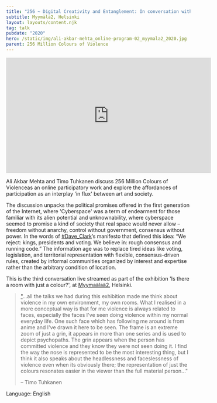 ```yaml
---
title: "256 ~ Digital Creativity and Entanglement: In conversation with Timo Tuhkanen"
subtitle: Myymälä2, Helsinki
layout: layouts/content.njk
tag: talk
pubdate: "2020"
hero: /static/img/ali-akbar-mehta_online-program-02_myymala2_2020.jpg
parent: 256 Million Colours of Violence
---
```

<iframe width="560" height="315" src="https://www.youtube.com/embed/nEzGqrRYdOY" frameborder="0" allow="accelerometer; autoplay; encrypted-media; gyroscope; picture-in-picture" allowfullscreen></iframe>

Ali Akbar Mehta and Timo Tuhkanen discuss 256 Million Colours of Violenceas an online participatory work and explore the affordances of participation as an interplay 'in flux' between art and society. 

The discussion unpacks the political promises offered in the first generation of the Internet, where 'Cyberspace' was a term of endearment for those familiar with its alien potential and unknownability, where cyberspace seemed to promise a kind of society that real space would never allow – freedom without anarchy, control without government, consensus without power. In the words of [\#Dave_Clark](https://www.facebook.com/hashtag/dave_clark?source=feed_text&epa=HASHTAG&__xts__%5B0%5D=68.ARDVYwiWW1a6J8WRO865KNRGT--aDMXHKZuYmDd3BvKJgI_ertNFWVOuo4tXEslxXqfh_MyQiqUKjYJZYOBcW4bXYEBIc0Uk3IXmvOLLK8hgG2-0oVk6891pETiU_fniQXfbA4GRyl9VQmflzwjfkE-WoyegHLWbMWZflLJiaSnaqr8aRxtwPutqbRq1WR4jxJpsNMo4szYxEPEkLQ&__tn__=%2ANK-R)’s manifesto that defined this idea: “We reject: kings, presidents and voting. We believe in: rough consensus and running code.” The information age was to replace tired ideas like voting, legislation, and territorial representation with flexible, consensus-driven rules, created by informal communities organized by interest and expertise rather than the arbitrary condition of location. 

This is the third conversation live streamed as part of the exhibition 'Is there a room with just a colour?', at [Myymaälaä2](https://www.myymala2.com/), Helsinki.



> ["](https://www.facebook.com/aliakbarmehta?__tn__=%2CdK-R-R&eid=ARAz80Eyz62Byk-OriYphX0k3yLwPfbPhZ4nhWiAjxGd3iwM5F7xsXtDy1BVHV_pgnpe7la_YuYLzehU&fref=mentions "Ali Akbar Mehta")...all the talks we had during this exhibition made me think about violence in my own environment, my own rooms. What I realised in a more conceptual way is that for me violence is always related to faces, especially the faces I've seen doing violence within my normal everyday life. One such face which has following me around is from anime and I've drawn it here to be seen. The frame is an extreme zoom of just a grin, it appears in more than one series and is used to depict psychopaths. The grin appears when the person has committed violence and they know they were not seen doing it. I find the way the nose is represented to be the most interesting thing, but I think it also speaks about the headlessness and faceslessness of violence even when its obviously there; the representation of just the colours resonates easier in the viewer than the full material person..."
>
> – Timo Tuhkanen

Language: English